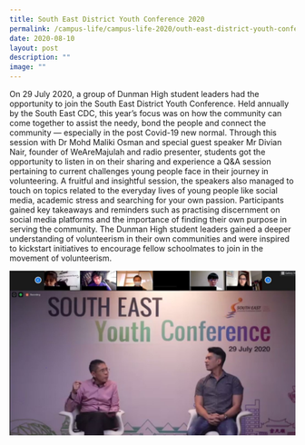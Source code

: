 ```yaml
---
title: South East District Youth Conference 2020
permalink: /campus-life/campus-life-2020/outh-east-district-youth-conference-2020/
date: 2020-08-10
layout: post
description: ""
image: ""
---
```

On 29 July 2020, a group of Dunman High student leaders had the opportunity to join the South East District Youth Conference. Held annually by the South East CDC, this year’s focus was on how the community can come together to assist the needy, bond the people and connect the community — especially in the post Covid-19 new normal. Through this session with Dr Mohd Maliki Osman and special guest speaker Mr Divian Nair, founder of WeAreMajulah and radio presenter, students got the opportunity to listen in on their sharing and experience a Q&A session pertaining to current challenges young people face in their journey in volunteering. A fruitful and insightful session, the speakers also managed to touch on topics related to the everyday lives of young people like social media, academic stress and searching for your own passion. Participants gained key takeaways and reminders such as practising discernment on social media platforms and the importance of finding their own purpose in serving the community. The Dunman High student leaders gained a deeper understanding of volunteerism in their own communities and were inspired to kickstart initiatives to encourage fellow schoolmates to join in the movement of volunteerism.

![](/images/sess.jpg)